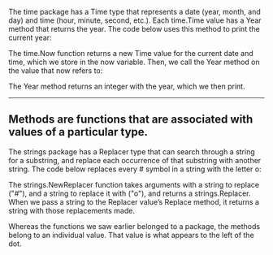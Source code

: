 The time package has a Time type that represents a date (year, month, and day) and time (hour, minute, second, etc.). Each time.Time value has a Year method that returns the year. The code below uses this method to print the current year:

The time.Now function returns a new Time value for the current date and time, which we store in the now variable. Then, we call the Year method on the value that now refers to:

The Year method returns an integer with the year, which we then print.


-------------------------------------------------------------------------------
Methods are functions that are associated with values of a particular type.
-------------------------------------------------------------------------------

The strings package has a Replacer type that can search through a string for a substring, and replace each occurrence of that substring with another string. The code below replaces every # symbol in a string with the letter o:


The strings.NewReplacer function takes arguments with a string to replace ("#"), and a string to replace it with ("o"), and returns a strings.Replacer. When we pass a string to the Replacer value’s Replace method, it returns a string with those replacements made.

Whereas the functions we saw earlier belonged to a package, the methods belong to an individual value. That value is what appears to the left of the dot.




